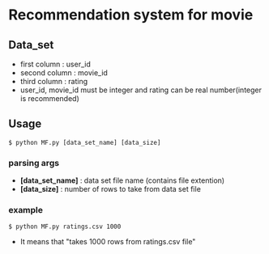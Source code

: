 # Recommendation system for movie

## Data_set
- first column : user_id
- second column : movie_id
- third column : rating
- user_id, movie_id must be integer and rating can be real number(integer is recommended)


## Usage

``` 
$ python MF.py [data_set_name] [data_size]
```

### parsing args
- **[data_set_name]** : data set file name (contains file extention)
- **[data_size]** : number of rows to take from data set file

### example
```
$ python MF.py ratings.csv 1000
```
- It means that "takes 1000 rows from ratings.csv file"
